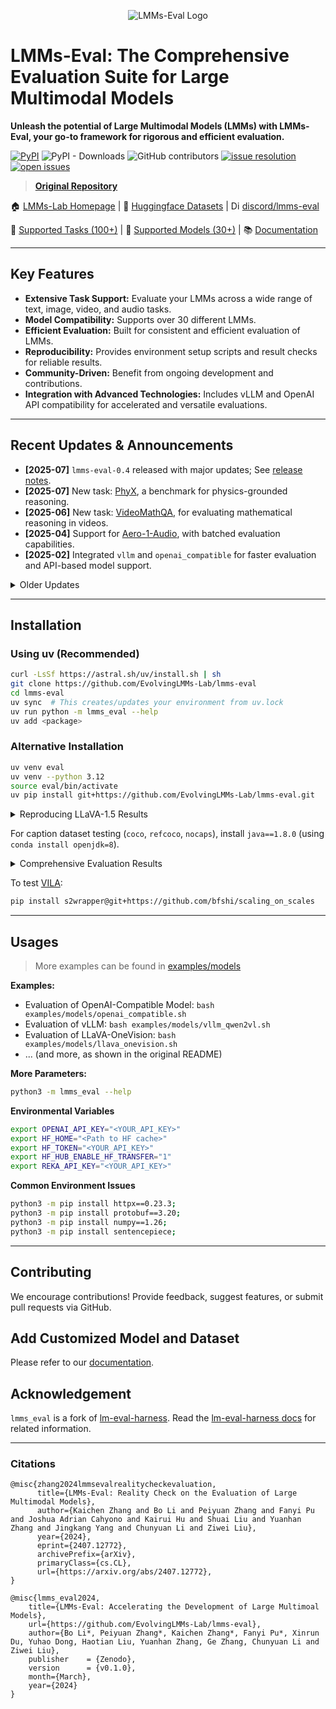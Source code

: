 <p align="center" width="70%">
<img src="https://i.postimg.cc/KvkLzbF9/WX20241212-014400-2x.png" alt="LMMs-Eval Logo">
</p>

# LMMs-Eval: The Comprehensive Evaluation Suite for Large Multimodal Models

**Unleash the potential of Large Multimodal Models (LMMs) with LMMs-Eval, your go-to framework for rigorous and efficient evaluation.**

[![PyPI](https://img.shields.io/pypi/v/lmms-eval)](https://pypi.org/project/lmms-eval)
![PyPI - Downloads](https://img.shields.io/pypi/dm/lmms-eval)
![GitHub contributors](https://img.shields.io/github/contributors/EvolvingLMMs-Lab/lmms-eval)
[![issue resolution](https://img.shields.io/github/issues-closed-raw/EvolvingLMMs-Lab/lmms-eval)](https://github.com/EvolvingLMMs-Lab/lmms-eval/issues)
[![open issues](https://img.shields.io/github/issues-raw/EvolvingLMMs-Lab/lmms-eval)](https://github.com/EvolvingLMMs-Lab/lmms-eval/issues)

> **[Original Repository](https://github.com/EvolvingLMMs-Lab/lmms-eval)**

🏠 [LMMs-Lab Homepage](https://www.lmms-lab.com/) | 🤗 [Huggingface Datasets](https://huggingface.co/lmms-lab) | <a href="https://emoji.gg/emoji/1684-discord-thread"><img src="https://cdn3.emoji.gg/emojis/1684-discord-thread.png" width="14px" height="14px" alt="Discord_Thread"></a> [discord/lmms-eval](https://discord.gg/zdkwKUqrPy)

📖 [Supported Tasks (100+)](https://github.com/EvolvingLMMs-Lab/lmms-eval/blob/main/docs/current_tasks.md) | 🌟 [Supported Models (30+)](https://github.com/EvolvingLMMs-Lab/lmms-eval/tree/main/lmms_eval/models) | 📚 [Documentation](docs/README.md)

---

## Key Features

*   **Extensive Task Support:** Evaluate your LMMs across a wide range of text, image, video, and audio tasks.
*   **Model Compatibility:** Supports over 30 different LMMs.
*   **Efficient Evaluation:** Built for consistent and efficient evaluation of LMMs.
*   **Reproducibility:** Provides environment setup scripts and result checks for reliable results.
*   **Community-Driven:** Benefit from ongoing development and contributions.
*   **Integration with Advanced Technologies:** Includes vLLM and OpenAI API compatibility for accelerated and versatile evaluations.

---

## Recent Updates & Announcements

*   **[2025-07]** `lmms-eval-0.4` released with major updates; See [release notes](https://github.com/EvolvingLMMs-Lab/lmms-eval/blob/main/docs/lmms-eval-0.4.md).
*   **[2025-07]** New task: [PhyX](https://phyx-bench.github.io/), a benchmark for physics-grounded reasoning.
*   **[2025-06]** New task: [VideoMathQA](https://mbzuai-oryx.github.io/VideoMathQA), for evaluating mathematical reasoning in videos.
*   **[2025-04]** Support for [Aero-1-Audio](https://www.lmms-lab.com/posts/aero_audio/), with batched evaluation capabilities.
*   **[2025-02]** Integrated `vllm` and `openai_compatible` for faster evaluation and API-based model support.

<details>
<summary>Older Updates</summary>

-   [2025-01] 🎓🎓 Released new benchmark: [Video-MMMU](https://arxiv.org/abs/2501.13826).
-   [2024-12] 🎉🎉 Presented [MME-Survey](https://arxiv.org/pdf/2411.15296), a comprehensive survey.
-   [2024-11] 🔈🔊 `lmms-eval/v0.3.0` now supports audio evaluations.
-   [2024-10] 🎉🎉 Added NaturalBench, TemporalBench, VDC, MovieChat-1K, and Vinoground benchmarks, along with support for AuroraCap and MovieChat models.
-   [2024-09] 🎉🎉 Added MMSearch and MME-RealWorld benchmarks. `lmms-eval` upgraded to `0.2.3`.
-   [2024-08] 🎉🎉 New model LLaVA-OneVision, Mantis, and new benchmarks MVBench, LongVideoBench, MMStar. SGlang Runtime API support for llava-onevision.
-   [2024-07] 👨‍💻👨‍💻 `lmms-eval/v0.2.1` upgraded to support more models, including LongVA, InternVL-2, VILA, and many more evaluation tasks.
-   [2024-07] 🎉🎉 Released the technical report and LiveBench.
-   [2024-06] 🎬🎬 `lmms-eval/v0.2.0` upgraded to support video evaluations.
-   [2024-03] 📝📝 Released the first version of `lmms-eval`.

</details>

---

## Installation

### Using uv (Recommended)

```bash
curl -LsSf https://astral.sh/uv/install.sh | sh
git clone https://github.com/EvolvingLMMs-Lab/lmms-eval
cd lmms-eval
uv sync  # This creates/updates your environment from uv.lock
uv run python -m lmms_eval --help
uv add <package>
```

### Alternative Installation

```bash
uv venv eval
uv venv --python 3.12
source eval/bin/activate
uv pip install git+https://github.com/EvolvingLMMs-Lab/lmms-eval.git
```

<details>
<summary>Reproducing LLaVA-1.5 Results</summary>

See [environment install script](miscs/repr_scripts.sh) and [torch environment info](miscs/repr_torch_envs.txt) for reproducing LLaVA-1.5 results.  Check [results check](miscs/llava_result_check.md) for results variations across different environments.

</details>

For caption dataset testing (`coco`, `refcoco`, `nocaps`), install `java==1.8.0` (using `conda install openjdk=8`).

<details>
<summary>Comprehensive Evaluation Results</summary>

Access the detailed results of LLaVA series models on different datasets:

*   Google Sheet: [Link to Google Sheet](https://docs.google.com/spreadsheets/d/1a5ImfdKATDI8T7Cwh6eH-bEsnQFzanFraFUgcS9KHWc/edit?usp=sharing)
*   Raw data (Weights & Biases): [Link to Raw Data](https://docs.google.com/spreadsheets/d/1AvaEmuG4csSmXaHjgu4ei1KBMmNNW8wflOD_kkTDdv8/edit?usp=sharing)

</details>

To test [VILA](https://github.com/NVlabs/VILA):

```bash
pip install s2wrapper@git+https://github.com/bfshi/scaling_on_scales
```

---

## Usages

> More examples can be found in [examples/models](examples/models)

**Examples:**

*   Evaluation of OpenAI-Compatible Model: `bash examples/models/openai_compatible.sh`
*   Evaluation of vLLM: `bash examples/models/vllm_qwen2vl.sh`
*   Evaluation of LLaVA-OneVision: `bash examples/models/llava_onevision.sh`
*   ... (and more, as shown in the original README)

**More Parameters:**

```bash
python3 -m lmms_eval --help
```

**Environmental Variables**
```bash
export OPENAI_API_KEY="<YOUR_API_KEY>"
export HF_HOME="<Path to HF cache>" 
export HF_TOKEN="<YOUR_API_KEY>"
export HF_HUB_ENABLE_HF_TRANSFER="1"
export REKA_API_KEY="<YOUR_API_KEY>"
```
**Common Environment Issues**
```bash
python3 -m pip install httpx==0.23.3;
python3 -m pip install protobuf==3.20;
python3 -m pip install numpy==1.26;
python3 -m pip install sentencepiece;
```

---

## Contributing

We encourage contributions!  Provide feedback, suggest features, or submit pull requests via GitHub.

## Add Customized Model and Dataset

Please refer to our [documentation](docs/README.md).

## Acknowledgement

`lmms_eval` is a fork of [lm-eval-harness](https://github.com/EleutherAI/lm-evaluation-harness). Read the [lm-eval-harness docs](https://github.com/EleutherAI/lm-evaluation-harness/tree/main/docs) for related information.

---

### Citations

```shell
@misc{zhang2024lmmsevalrealitycheckevaluation,
      title={LMMs-Eval: Reality Check on the Evaluation of Large Multimodal Models}, 
      author={Kaichen Zhang and Bo Li and Peiyuan Zhang and Fanyi Pu and Joshua Adrian Cahyono and Kairui Hu and Shuai Liu and Yuanhan Zhang and Jingkang Yang and Chunyuan Li and Ziwei Liu},
      year={2024},
      eprint={2407.12772},
      archivePrefix={arXiv},
      primaryClass={cs.CL},
      url={https://arxiv.org/abs/2407.12772}, 
}

@misc{lmms_eval2024,
    title={LMMs-Eval: Accelerating the Development of Large Multimoal Models},
    url={https://github.com/EvolvingLMMs-Lab/lmms-eval},
    author={Bo Li*, Peiyuan Zhang*, Kaichen Zhang*, Fanyi Pu*, Xinrun Du, Yuhao Dong, Haotian Liu, Yuanhan Zhang, Ge Zhang, Chunyuan Li and Ziwei Liu},
    publisher    = {Zenodo},
    version      = {v0.1.0},
    month={March},
    year={2024}
}
